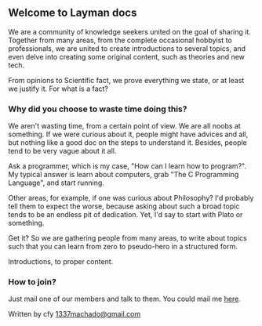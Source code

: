 ## Welcome to Layman docs

We are a community of knowledge seekers united on the goal of sharing it.
Together from many areas, from the complete occasional hobbyist to
professionals, we are united to create introductions to several topics, and
even delve into creating some original content, such as theories and new tech.

From opinions to Scientific fact, we prove everything we state, or at least
we justify it. For what is a fact?

### Why did you choose to waste time doing this?

We aren't wasting time, from a certain point of view. We are all noobs at
something. If we were curious about it, people might have advices and all,
but nothing like a good doc on the steps to understand it.
Besides, people tend to be very vague about it all.

Ask a programmer, which is my case, "How can I learn how to program?".
My typical answer is learn about computers, grab "The C Programming Language",
and start running.

Other areas, for example, if one was curious about Philosophy?
I'd probably tell them to expect the worse, because asking about such a broad
topic tends to be an endless pit of dedication. Yet, I'd say to start with
Plato or something.

Get it? So we are gathering people from many areas, to write about topics such
that you can learn from zero to pseudo-hero in a structured form.

Introductions, to proper content.

### How to join?

Just mail one of our members and talk to them. You could mail me
[here](1337machado@gmail.com).

Written by cfy <1337machado@gmail.com>
